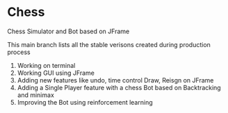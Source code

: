 # Chess
Chess Simulator and Bot based on JFrame

This main branch lists all the stable verisons created during production process
1) Working on terminal
2) Working GUI using JFrame
3) Adding new features like undo, time control Draw, Reisgn on JFrame
4) Adding a Single Player feature with a chess Bot based on Backtracking and minimax
5) Improving the Bot using reinforcement learning

